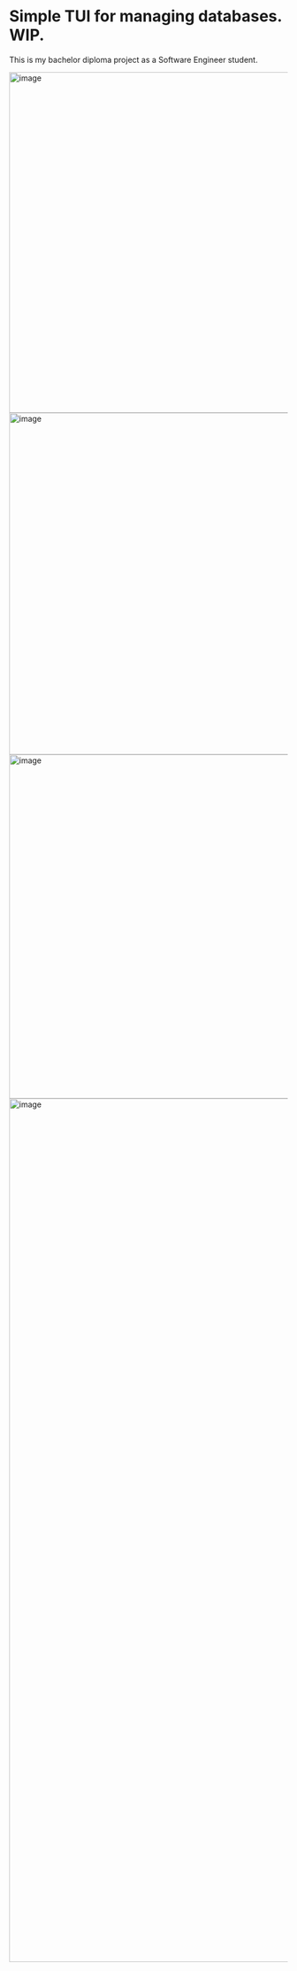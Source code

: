 # Simple TUI for managing databases. WIP.
This is my bachelor diploma project as a Software Engineer student.

<img width="615" alt="image" src="https://github.com/hrvadl/gowatchsql/assets/93580374/413ebc91-54d3-4aa7-85c6-04ddccc3084e">

<img width="617" alt="image" src="https://github.com/hrvadl/gowatchsql/assets/93580374/a178b3db-dad0-49e2-b838-215a9b230adc">

<img width="621" alt="image" src="https://github.com/hrvadl/gowatchsql/assets/93580374/85874864-e19d-4fe1-916c-ed0f3960e24e">

<img width="1559" alt="image" src="https://github.com/hrvadl/gowatchsql/assets/93580374/7fbf3d7d-42cf-4b7f-88a9-348149920d0b">
